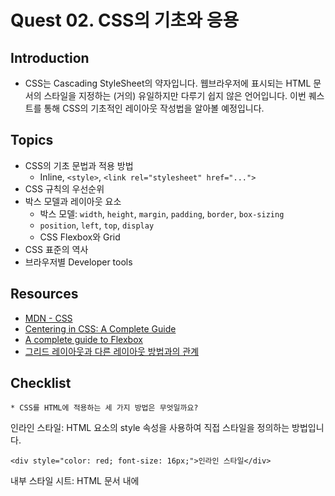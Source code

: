 # Quest 02. CSS의 기초와 응용

## Introduction
* CSS는 Cascading StyleSheet의 약자입니다. 웹브라우저에 표시되는 HTML 문서의 스타일을 지정하는 (거의) 유일하지만 다루기 쉽지 않은 언어입니다. 이번 퀘스트를 통해 CSS의 기초적인 레이아웃 작성법을 알아볼 예정입니다.

## Topics
* CSS의 기초 문법과 적용 방법
  * Inline, `<style>`, `<link rel="stylesheet" href="...">`
* CSS 규칙의 우선순위
* 박스 모델과 레이아웃 요소
  * 박스 모델: `width`, `height`, `margin`, `padding`, `border`, `box-sizing`
  * `position`, `left`, `top`, `display`
  * CSS Flexbox와 Grid
* CSS 표준의 역사
* 브라우저별 Developer tools

## Resources
* [MDN - CSS](https://developer.mozilla.org/ko/docs/Web/CSS)
* [Centering in CSS: A Complete Guide](https://css-tricks.com/centering-css-complete-guide/)
* [A complete guide to Flexbox](https://css-tricks.com/snippets/css/a-guide-to-flexbox/)
* [그리드 레이아웃과 다른 레이아웃 방법과의 관계](https://developer.mozilla.org/ko/docs/Web/CSS/CSS_Grid_Layout/%EA%B7%B8%EB%A6%AC%EB%93%9C_%EB%A0%88%EC%9D%B4%EC%95%84%EC%9B%83%EA%B3%BC_%EB%8B%A4%EB%A5%B8_%EB%A0%88%EC%9D%B4%EC%95%84%EC%9B%83_%EB%B0%A9%EB%B2%95%EA%B3%BC%EC%9D%98_%EA%B4%80%EA%B3%84)

## Checklist
`* CSS를 HTML에 적용하는 세 가지 방법은 무엇일까요?`  

인라인 스타일: HTML 요소의 style 속성을 사용하여 직접 스타일을 정의하는 방법입니다.  

```<div style="color: red; font-size: 16px;">인라인 스타일</div>```  

내부 스타일 시트: HTML 문서 내에 <style> 태그를 사용하여 스타일을 정의하는 방법입니다.  

```<head>
    <style>
        div {
            color: red;
            font-size: 16px;
        }
    </style>
</head>
```

외부 스타일 시트: 별도의 CSS 파일을 생성하고 HTML 문서에서 링크하여 스타일을 적용하는 방법입니다.

```<head>
    <link rel="stylesheet" type="text/css" href="styles.css">
</head>
```
___

  `* 세 가지 방법 각각의 장단점은 무엇일까요?`  
  
인라인 스타일: 적용 범위가 제한적이며, 유지보수가 어렵습니다. 그러나 우선순위가 가장 높습니다.  

내부 스타일 시트: HTML 문서 내에서 스타일을 관리할 수 있으며, 적용 범위가 인라인보다는 넓습니다.  

외부 스타일 시트: 스타일을 별도의 파일로 분리하여 관리할 수 있으며, 여러 HTML 문서에서 동일한 스타일을 사용할 수 있습니다. 유지보수와 캐시 이점이 있습니다.  
___
`* CSS 규칙의 우선순위는 어떻게 결정될까요?`  

!important: !important로 지정된 속성은 모든 다른 우선순위를 무시하고 적용됩니다.  

인라인 스타일: HTML 요소에 직접 적용된 인라인 스타일은 가장 높은 우선순위를 가집니다.  

내부 스타일 시트: <style> 태그 내에서 정의된 스타일은 인라인 스타일보다 우선시됩니다.  

외부 스타일 시트: 외부 CSS 파일에 정의된 스타일은 가장 낮은 우선순위를 가집니다.  

`* CSS의 박스모델은 무엇일까요? 박스가 화면에서 차지하는 크기는 어떻게 결정될까요?`  

콘텐츠: 요소에 포함된 텍스트나 이미지 등의 실제 내용입니다.  

패딩: 콘텐츠와 테두리 사이의 공간입니다.  

테두리: 콘텐츠를 감싸는 테두리의 두께입니다.  

마진: 요소와 주변 요소 사이의 공간입니다.
___

`* float 속성은 왜 좋지 않을까요?`  

레이아웃 충돌: float 요소가 상위 요소의 높이를 고려하지 않고 부동하기 때문에 레이아웃이 충돌할 수 있습니다.  

컨테이너의 높이 결정: float된 요소들이 컨테이너의 높이를 결정하지 않아서 부모 요소의 높이를 잃어버릴 수 있습니다.  

응답성: float된 요소들은 반응형 디자인과 같은 동적인 레이아웃을 만들기에 적합하지 않을 수 있습니다.
___

`* Flexbox(Flexible box)와 CSS Grid의 차이와 장단점은 무엇일까요?`  

Flexbox:  

단일 차원 레이아웃: 주로 한 줄 또는 한 열로 요소를 배치하는 데 사용됩니다.  

요소 간 공간 분배: 요소 사이의 공간 분배를 유연하게 제어할 수 있습니다.  

컨텐츠 정렬: 요소를 수평 또는 수직으로 정렬할 수 있습니다.  

단순한 구현: 단일 차원에서의 레이아웃을 쉽게 구현할 수 있습니다.  

CSS Grid:  

이차원 그리드: 행과 열을 모두 고려하여 요소를 배치하는 데 사용됩니다.  

복잡한 레이아웃: 복잡한 그리드 레이아웃을 만들 수 있습니다.  

간격 조절: 행과 열의 간격을 조절할 수 있습니다.  

아이템 정렬: 그리드 영역 내에서 아이템의 배치와 정렬을 제어할 수 있습니다.

___

`* CSS의 비슷한 요소들을 어떤 식으로 정리할 수 있을까요?`  

CSS의 비슷한 요소들을 정리하는 방법은 다양합니다. 일반적으로 비슷한 기능을 갖는 속성들을 그룹화하여 정리하거나 주석을 사용하여 각 그룹을 설명하는 방법을 선택할 수 있습니다.  

예를 들어, 다음과 같은 방법으로 CSS 속성들을 정리할 수 있습니다:  

```/* 텍스트 관련 속성 */
p {
    font-family: Arial, sans-serif;
    font-size: 16px;
    line-height: 1.5;
    color: #333;
}

/* 배경 관련 속성 */
div {
    background-color: #f0f0f0;
    border: 1px solid #ccc;
    border-radius: 5px;
    box-shadow: 2px 2px 5px rgba(0, 0, 0, 0.1);
}

/* 레이아웃 관련 속성 */
.container {
    display: flex;
    justify-content: center;
    align-items: center;
    flex-direction: column;
    width: 100%;
    max-width: 1200px;
    margin: 0 auto;
}
```
___
## Quest
* Quest 01에서 만들었던 HTML을 바탕으로, [이 그림](screen.png)의 레이아웃과 CSS를 최대한 비슷하게 흉내내 보세요. 꼭 완벽히 정확할 필요는 없으나 align 등의 속성은 일치해야 합니다.
* **주의사항: 되도록이면 원래 페이지의 CSS를 참고하지 말고 아무것도 없는 백지에서 시작해 보도록 노력해 보세요!**

## Advanced
* 왜 CSS는 어려울까요?
* CSS의 어려움을 극복하기 위해 어떤 방법들이 제시되고 나왔을까요?
* CSS가 브라우저에 의해 해석되고 적용되기까지 내부적으로 어떤 과정을 거칠까요?
* 웹 폰트의 경우에는 브라우저 엔진 별로 어떤 과정을 통해 렌더링 될까요?
